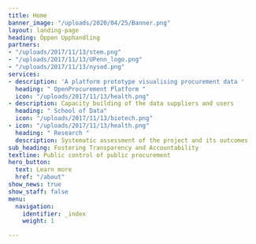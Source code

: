 ```yaml
---
title: Home
banner_image: "/uploads/2020/04/25/Banner.png"
layout: landing-page
heading: Öppen Upphandling
partners:
- "/uploads/2017/11/13/stem.png"
- "/uploads/2017/11/13/UPenn_logo.png"
- "/uploads/2017/11/13/nysed.png"
services:
- description: 'A platform prototype visualising procurement data '
  heading: " OpenProcurement Platform "
  icon: "/uploads/2017/11/13/health.png"
- description: Capacity building of the data suppliers and users
  heading: " School of Data"
  icon: "/uploads/2017/11/13/biotech.png"
- icon: "/uploads/2017/11/13/health.png"
  heading: " Research "
  description: Systematic assessment of the project and its outcomes
sub_heading: Fostering Transparency and Accountability
textline: Public control of public procurement
hero_button:
  text: Learn more
  href: "/about"
show_news: true
show_staff: false
menu:
  navigation:
    identifier: _index
    weight: 1

---
```

